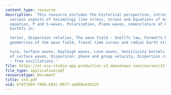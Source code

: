 ```yaml
---
content_type: resource
description: 'This resource includes the historical perspective, introduction to the
  various aspects of Seismology like stress, strain and Equations of motion, wave
  equation, P and S-waves, Polarization, Plane waves, nomenclature of body waves in
  Earth?s in-

  terior, dispersion relation, The wave field - Snell?s law, Fermat?s Principle, Ray
  geometries of the wave field, Travel time curves and radial Earth struc-

  ture, Surface waves, Rayleigh waves, Love waves, Sensitivity kernels, Excitation
  of surface waves, Dispersion: phase and group velocity, Dispersion curves, and Seismology
  - free oscillations.'
file: https://ol-ocw-studio-app-production.s3.amazonaws.com/courses/12-201-essentials-of-geophysics-fall-2004/b78f19037066b01c0977aa9dda43b225_ch4.pdf
file_type: application/pdf
resourcetype: Document
title: ch4.pdf
uid: b78f1903-7066-b01c-0977-aa9dda43b225
---
```

